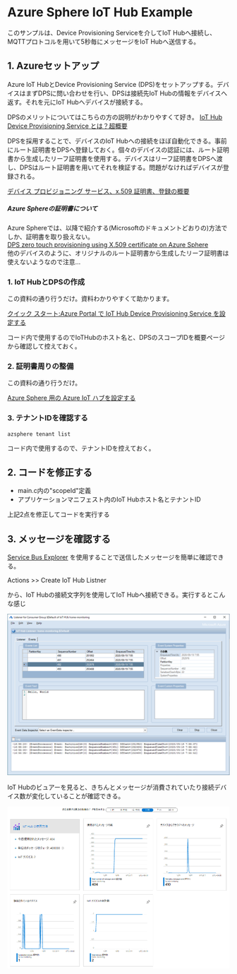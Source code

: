 # Azure Sphere IoT Hub Example
このサンプルは、Device Provisioning Serviceを介してIoT Hubへ接続し、MQTTプロトコルを用いて5秒毎にメッセージをIoT Hubへ送信する。

## 1. Azureセットアップ
Azure IoT HubとDevice Provisioning Service (DPS)をセットアップする。デバイスはまずDPSに問い合わせを行い、DPSは接続先IoT Hubの情報をデバイスへ返す。それを元にIoT Hubへデバイスが接続する。

DPSのメリットについてはこちらの方の説明がわかりやすくて好き。
[IoT Hub Device Provisioning Service とは？超概要](https://qiita.com/mstakaha1113/items/231c859d7427b466d4ad)

DPSを採用することで、デバイスのIoT Hubへの接続をほぼ自動化できる。事前にルート証明書をDPSへ登録しておく。個々のデバイスの認証には、ルート証明書から生成したリーフ証明書を使用する。デバイスはリーフ証明書をDPSへ渡し、DPSはルート証明書を用いてそれを検証する。問題がなければデバイスが登録される。

[デバイス プロビジョニング サービス、x.509 証明書、登録の概要](https://docs.microsoft.com/ja-jp/learn/modules/securely-provision-iot-devices-at-scale-with-device-provisioning-service/3-overview-dps-x509-certificates-enrollments)

##### Azure Sphereの証明書について
Azure Sphereでは、以降で紹介する(Microsoftのドキュメントどおりの)方法でしか、証明書を取り扱えない。  
[DPS zero touch provisioning using X.509 certificate on Azure Sphere](https://docs.microsoft.com/en-us/answers/questions/131979/dps-zero-touch-provisioning-using-x509-certificate.html)  
他のデバイスのように、オリジナルのルート証明書から生成したリーフ証明書は使えないようなので注意...

### 1. IoT HubとDPSの作成
この資料の通り行うだけ。資料わかりやすくて助かります。

[クイック スタート:Azure Portal で IoT Hub Device Provisioning Service を設定する](https://docs.microsoft.com/ja-jp/azure/iot-dps/quick-setup-auto-provision)

コード内で使用するのでIoTHubのホスト名と、DPSのスコープIDを概要ページから確認して控えておく。


### 2. 証明書周りの整備
この資料の通り行うだけ。

[Azure Sphere 用の Azure IoT ハブを設定する](https://docs.microsoft.com/ja-jp/azure-sphere/app-development/setup-iot-hub)


### 3. テナントIDを確認する
```
azsphere tenant list
```
コード内で使用するので、テナントIDを控えておく。


## 2. コードを修正する
- main.c内の"scopeId"定義
- アプリケーションマニフェスト内のIoT Hubホスト名とテナントID

上記2点を修正してコードを実行する

## 3. メッセージを確認する
[Service Bus Explorer](https://github.com/paolosalvatori/ServiceBusExplorer/releases)
を使用することで送信したメッセージを簡単に確認できる。

Actions >> Create IoT Hub Listner

から、IoT Hubの接続文字列を使用してIoT Hubへ接続できる。実行するとこんな感じ

<p align="center">
  <img width="800" src="https://github.com/hayatochigi/images/blob/master/Azure%20Sphere%20Example/Service%20Bus%20Explorer%20Result.png">
</p>

IoT Hubのビュアーを見ると、きちんとメッセージが消費されていたり接続デバイス数が変化していることが確認できる。

<p align="center">
  <img width="800" src="https://github.com/hayatochigi/images/blob/master/Azure%20Sphere%20Example/IoT%20Hub%20Viewer.PNG">
</p>

